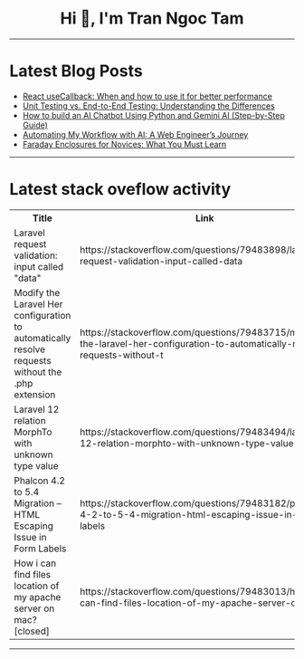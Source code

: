 <h1 align="center">Hi 👋, I'm Tran Ngoc Tam</h1>

---

# Latest Blog Posts 
<!-- BLOG-POST-LIST:START -->
- [React useCallback: When and how to use it for better performance](https://dev.to/logrocket/react-usecallback-2o8i)
- [Unit Testing vs. End-to-End Testing: Understanding the Differences](https://dev.to/keploy/unit-testing-vs-end-to-end-testing-understanding-the-differences-5002)
- [How to build an AI Chatbot Using Python and Gemini AI &lpar;Step-by-Step Guide&rpar;](https://dev.to/uabdul106/how-to-build-an-ai-chatbot-using-python-and-gemini-ai-step-by-step-guide-2lbc)
- [Automating My Workflow with AI: A Web Engineer’s Journey](https://dev.to/kevinmeyvaert/automating-my-workflow-with-ai-a-web-engineers-journey-4apb)
- [Faraday Enclosures for Novices: What You Must Learn](https://dev.to/faraday-cages67/faraday-enclosures-for-novices-what-you-must-learn-50hi)
<!-- BLOG-POST-LIST:END -->

---

# Latest stack oveflow activity
<table>
  <tr><th>Title</th><th>Link</th></tr>
  <!-- STACKOVERFLOW:START --><tr><td>Laravel request validation: input called &quot;data&quot;</td><td>https://stackoverflow.com/questions/79483898/laravel-request-validation-input-called-data</td></tr><tr><td>Modify the Laravel Her configuration to automatically resolve requests without the .php extension</td><td>https://stackoverflow.com/questions/79483715/modify-the-laravel-her-configuration-to-automatically-resolve-requests-without-t</td></tr><tr><td>Laravel 12 relation MorphTo with unknown type value</td><td>https://stackoverflow.com/questions/79483494/laravel-12-relation-morphto-with-unknown-type-value</td></tr><tr><td>Phalcon 4.2 to 5.4 Migration – HTML Escaping Issue in Form Labels</td><td>https://stackoverflow.com/questions/79483182/phalcon-4-2-to-5-4-migration-html-escaping-issue-in-form-labels</td></tr><tr><td>How i can find files location of my apache server on mac? [closed]</td><td>https://stackoverflow.com/questions/79483013/how-i-can-find-files-location-of-my-apache-server-on-mac</td></tr><!-- STACKOVERFLOW:END -->
</table>

---


